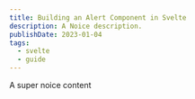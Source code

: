 ```yaml
---
title: Building an Alert Component in Svelte
description: A Noice description.
publishDate: 2023-01-04
tags:
  - svelte
  - guide
---
```


A super noice content
